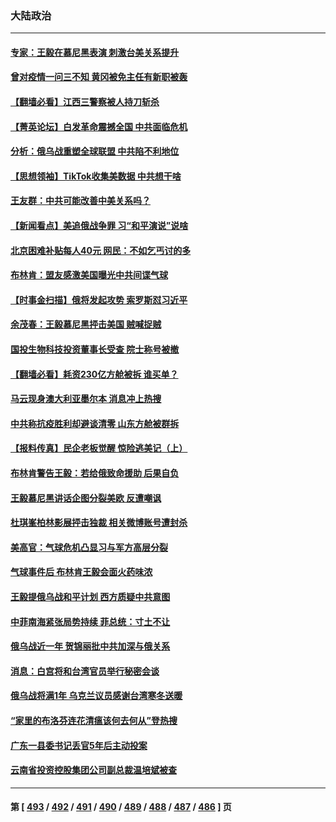 ### 大陆政治
---
#### [专家：王毅在慕尼黑表演 刺激台美关系提升](../../pages/ncid277/n13933890.md) 
#### [曾对疫情一问三不知 黄冈被免主任有新职被轰](../../pages/ncid277/n13933887.md) 
#### [【翻墙必看】江西三警察被人持刀斩杀](../../pages/ncid277/n13933744.md) 
#### [【菁英论坛】白发革命震撼全国 中共面临危机](../../pages/ncid277/n13933656.md) 
#### [分析：俄乌战重塑全球联盟 中共陷不利地位](../../pages/ncid277/n13933636.md) 
#### [【思想领袖】TikTok收集美数据 中共想干啥](../../pages/ncid277/n13908601.md) 
#### [王友群：中共可能改善中美关系吗？](../../pages/ncid277/n13933678.md) 
#### [【新闻看点】美追俄战争罪 习“和平演说”说啥](../../pages/ncid277/n13933046.md) 
#### [北京困难补贴每人40元 网民：不如乞丐讨的多](../../pages/ncid277/n13933587.md) 
#### [布林肯：盟友感激美国曝光中共间谍气球](../../pages/ncid277/n13933535.md) 
#### [【时事金扫描】俄将发起攻势 索罗斯怼习近平](../../pages/ncid277/n13932824.md) 
#### [余茂春：王毅慕尼黑抨击美国 贼喊捉贼](../../pages/ncid277/n13933469.md) 
#### [国投生物科技投资董事长受查 院士称号被撤](../../pages/ncid277/n13933375.md) 
#### [【翻墙必看】耗资230亿方舱被拆 谁买单？](../../pages/ncid277/n13933127.md) 
#### [马云现身澳大利亚墨尔本 消息冲上热搜](../../pages/ncid277/n13933167.md) 
#### [中共称抗疫胜利却避谈清零 山东方舱被群拆](../../pages/ncid277/n13933051.md) 
#### [【报料传真】民企老板觉醒 惊险逃美记（上）](../../pages/ncid277/n13933035.md) 
#### [布林肯警告王毅：若给俄致命援助 后果自负](../../pages/ncid277/n13933006.md) 
#### [王毅慕尼黑讲话企图分裂美欧 反遭嘲讽](../../pages/ncid277/n13932976.md) 
#### [杜琪峯柏林影展抨击独裁 相关微博账号遭封杀](../../pages/ncid277/n13932882.md) 
#### [美高官：气球危机凸显习与军方高层分裂](../../pages/ncid277/n13932877.md) 
#### [气球事件后 布林肯王毅会面火药味浓](../../pages/ncid277/n13932907.md) 
#### [王毅提俄乌战和平计划 西方质疑中共意图](../../pages/ncid277/n13932860.md) 
#### [中菲南海紧张局势持续 菲总统：寸土不让](../../pages/ncid277/n13932872.md) 
#### [俄乌战近一年 贺锦丽批中共加深与俄关系](../../pages/ncid277/n13932832.md) 
#### [消息：白宫将和台湾官员举行秘密会谈](../../pages/ncid277/n13932768.md) 
#### [俄乌战将满1年 乌克兰议员感谢台湾寒冬送暖](../../pages/ncid277/n13932541.md) 
#### [“家里的布洛芬连花清瘟该何去何从”登热搜](../../pages/ncid277/n13932657.md) 
#### [广东一县委书记丢官5年后主动投案](../../pages/ncid277/n13932591.md) 
#### [云南省投资控股集团公司副总裁温培斌被查](../../pages/ncid277/n13932548.md) 

---
#### 第 [ [493](./493.md) / [492](./492.md) / [491](./491.md) / [490](./490.md) / [489](./489.md) / [488](./488.md) / [487](./487.md) / [486](./486.md) ] 页
